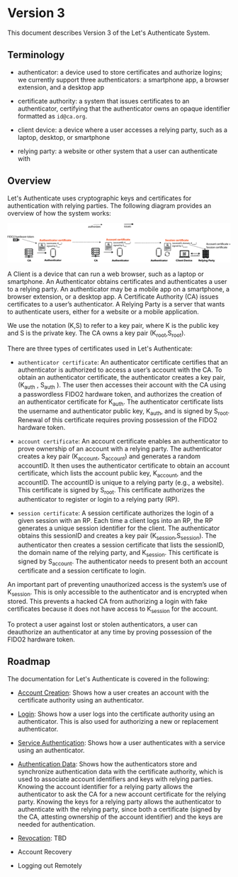 # Version 3

This document describes Version 3 of the Let's Authenticate System.

## Terminology

- authenticator: a device used to store certificates and authorize logins; we
  currently support three authenticators: a smartphone app, a browser extension,
  and a desktop app

- certificate authority: a system that issues certificates to an authenticator,
  certifying that the authenticator owns an opaque identifier formatted as
  `id@ca.org`.

- client device: a device where a user accesses a relying party, such as a
  laptop, desktop, or smartphone

- relying party: a website or other system that a user can authenticate with

## Overview

Let's Authenticate uses cryptographic keys and certificates for authentication
with relying parties. The following diagram provides an overview of how the
system works:

![Let's Authenticate certificates](./images/letsauth-refined-design-short.png)

A Client is a device that can run a web browser, such as a laptop or smartphone.
An Authenticator obtains certificates and authenticates a user to a relying
party. An authenticator may be a mobile app on a smartphone, a browser
extension, or a desktop app. A Certificate Authority (CA) issues certificates to
a user’s authenticator. A Relying Party is a server that wants to authenticate
users, either for a website or a mobile application.

We use the notation (K,S) to refer to a key pair, where K is the public key and
S is the private key. The CA owns a key pair
(K<sub>root</sub>,S<sub>root</sub>).

There are three types of certificates used in Let's Authenticate:

- `authenticator certificate`: An authenticator certificate certifies that an
  authenticator is authorized to access a user’s account with the CA. To obtain
  an authenticator certificate, the authenticator creates a key pair,
  (K<sub>auth</sub> , S<sub>auth</sub> ). The user then accesses their account
  with the CA using a passwordless FIDO2 hardware token, and authorizes the
  creation of an authenticator certificate for K<sub>auth</sub>. The
  authenticator certificate lists the username and authenticator public key,
  K<sub>auth</sub>, and is signed by S<sub>root</sub>. Renewal of this
  certificate requires proving possession of the FIDO2 hardware token.

- `account certificate`: An account certificate enables an authenticator to
  prove ownership of an account with a relying party. The authenticator creates
  a key pair (K<sub>account</sub>, S<sub>account</sub>) and generates a random
  accountID. It then uses the authenticator certificate to obtain an account
  certificate, which lists the account public key, K<sub>account</sub>, and the
  accountID. The accountID is unique to a relying party (e.g., a website). This
  certificate is signed by S<sub>root</sub>. This certificate authorizes the
  authenticator to register or login to a relying party (RP).

- `session certificate`: A session certificate authorizes the login of a given
  session with an RP. Each time a client logs into an RP, the RP generates a
  unique session identifier for the client. The authenticator obtains this
  sessionID and creates a key pair (K<sub>session</sub>,S<sub>session</sub>).
  The authenticator then creates a session certificate that lists the sessionID,
  the domain name of the relying party, and K<sub>session</sub>. This
  certificate is signed by S<sub>account</sub>. The authenticator needs to
  present both an account certificate and a session certificate to login.

An important part of preventing unauthorized access is the system’s use of
K<sub>session</sub>. This is only accessible to the authenticator and is
encrypted when stored. This prevents a hacked CA from authorizing a login with
fake certificates because it does not have access to K<sub>session</sub> for the
account.

To protect a user against lost or stolen authenticators, a user can deauthorize
an authenticator at any time by proving possession of the FIDO2 hardware token.

## Roadmap

The documentation for Let's Authenticate is covered in the following:

- [Account Creation](./account-creation.md): Shows how a user creates an account
  with the certificate authority using an authenticator.

- [Login](./login.md): Shows how a user logs into the certificate authority
  using an authenticator. This is also used for authorizing a new or replacement
  authenticator.

- [Service Authentication](./serviceAuthentication.md): Shows how a user
  authenticates with a service using an authenticator.

- [Authentication Data](./authenticationData.md): Shows how the authenticators
  store and synchronize authentication data with the certificate authority,
  which is used to associate account identifiers and keys with relying parties.
  Knowing the account identifier for a relying party allows the authenticator to
  ask the CA for a new account certificate for the relying party. Knowing the
  keys for a relying party allows the authenticator to authenticate with the
  relying party, since both a certificate (signed by the CA, attesting ownership
  of the account identifier) and the keys are needed for authentication.

- [Revocation](./revocation.md): TBD

- Account Recovery
- Logging out Remotely
